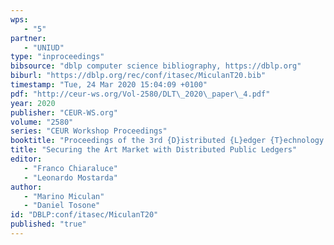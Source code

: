 ```yaml
---
wps: 
   - "5"
partner: 
   - "UNIUD"
type: "inproceedings"
bibsource: "dblp computer science bibliography, https://dblp.org"
biburl: "https://dblp.org/rec/conf/itasec/MiculanT20.bib"
timestamp: "Tue, 24 Mar 2020 15:04:09 +0100"
pdf: "http://ceur-ws.org/Vol-2580/DLT\_2020\_paper\_4.pdf"
year: 2020
publisher: "CEUR-WS.org"
volume: "2580"
series: "CEUR Workshop Proceedings"
booktitle: "Proceedings of the 3rd {D}istributed {L}edger {T}echnology Workshop (DLT 2020)"
title: "Securing the Art Market with Distributed Public Ledgers"
editor: 
   - "Franco Chiaraluce"
   - "Leonardo Mostarda"
author: 
   - "Marino Miculan"
   - "Daniel Tosone"
id: "DBLP:conf/itasec/MiculanT20"
published: "true"
---
```

